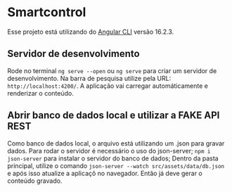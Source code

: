 # Smartcontrol

Esse projeto está utilizando do [Angular CLI](https://github.com/angular/angular-cli) versão 16.2.3.

## Servidor de desenvolvimento

Rode no terminal `ng serve --open` ou `ng serve` para criar um servidor de desenvolvimento. Na barra de pesquisa utilize pela URL: `http://localhost:4200/`. A aplicação vai carregar automáticamente e renderizar o conteúdo.

## Abrir banco de dados local e utilizar a FAKE API REST

Como banco de dados local, o arquivo está utilizando um .json para gravar dados. Para rodar o servidor é necessário o uso do json-server;
`npm i json-server` para instalar o servidor do banco de dados;
Dentro da pasta principal, utilize o comando `json-server --watch src/assets/data/db.json` e após isso atualize a aplicaçõ no navegador. Então já deve gerar o conteúdo gravado.

